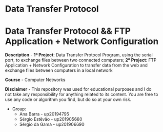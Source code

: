 # Data Transfer Protocol

# Data Transfer Protocol && FTP Application + Network Configuration

**Description** - **1º Project**: Data Transfer Protocol Program, using the serial port, to exchange files between two connected computers; **2º Project**: FTP Application + Network Configuration to transfer data from the web and exchange files between computers in a local network

**Course** - Computer Networks

**Disclaimer** -  This repository was used for educational purposes and I do not take any responsibility for anything related to its content. You are free to use any code or algorithm you find, but do so at your own risk.

* Group:
    - Ana Barra - up20194795
    - Sérgio Estêvão - up201905680
    - Sérgio da Gama - up201906690




